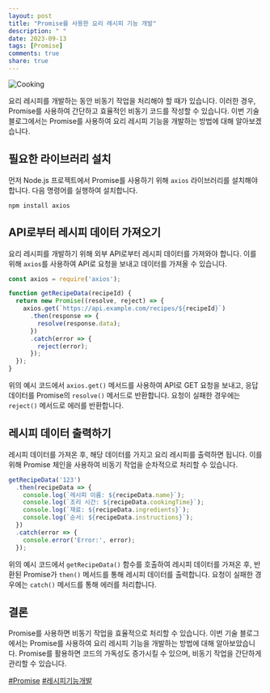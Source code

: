 ```yaml
---
layout: post
title: "Promise를 사용한 요리 레시피 기능 개발"
description: " "
date: 2023-09-13
tags: [Promise]
comments: true
share: true
---
```


![Cooking](https://example.com/cooking.jpg)

요리 레시피를 개발하는 동안 비동기 작업을 처리해야 할 때가 있습니다. 이러한 경우, Promise를 사용하여 간단하고 효율적인 비동기 코드를 작성할 수 있습니다. 이번 기술 블로그에서는 Promise를 사용하여 요리 레시피 기능을 개발하는 방법에 대해 알아보겠습니다.

## 필요한 라이브러리 설치

먼저 Node.js 프로젝트에서 Promise를 사용하기 위해 `axios` 라이브러리를 설치해야 합니다. 다음 명령어를 실행하여 설치합니다.

```shell
npm install axios
```

## API로부터 레시피 데이터 가져오기

요리 레시피를 개발하기 위해 외부 API로부터 레시피 데이터를 가져와야 합니다. 이를 위해 `axios`를 사용하여 API로 요청을 보내고 데이터를 가져올 수 있습니다.

```javascript
const axios = require('axios');

function getRecipeData(recipeId) {
  return new Promise((resolve, reject) => {
    axios.get(`https://api.example.com/recipes/${recipeId}`)
      .then(response => {
        resolve(response.data);
      })
      .catch(error => {
        reject(error);
      });
  });
}
```

위의 예시 코드에서 `axios.get()` 메서드를 사용하여 API로 GET 요청을 보내고, 응답 데이터를 Promise의 `resolve()` 메서드로 반환합니다. 요청이 실패한 경우에는 `reject()` 메서드로 에러를 반환합니다.

## 레시피 데이터 출력하기

레시피 데이터를 가져온 후, 해당 데이터를 가지고 요리 레시피를 출력하면 됩니다. 이를 위해 Promise 체인을 사용하여 비동기 작업을 순차적으로 처리할 수 있습니다.

```javascript
getRecipeData('123')
  .then(recipeData => {
    console.log(`레시피 이름: ${recipeData.name}`);
    console.log(`조리 시간: ${recipeData.cookingTime}`);
    console.log(`재료: ${recipeData.ingredients}`);
    console.log(`순서: ${recipeData.instructions}`);
  })
  .catch(error => {
    console.error('Error:', error);
  });
```

위의 예시 코드에서 `getRecipeData()` 함수를 호출하여 레시피 데이터를 가져온 후, 반환된 Promise가 `then()` 메서드를 통해 레시피 데이터를 출력합니다. 요청이 실패한 경우에는 `catch()` 메서드를 통해 에러를 처리합니다.

## 결론

Promise를 사용하면 비동기 작업을 효율적으로 처리할 수 있습니다. 이번 기술 블로그에서는 Promise를 사용하여 요리 레시피 기능을 개발하는 방법에 대해 알아보았습니다. Promise를 활용하면 코드의 가독성도 증가시킬 수 있으며, 비동기 작업을 간단하게 관리할 수 있습니다.

[#Promise](https://example.com/promise) [#레시피기능개발](https://example.com/레시피기능개발)